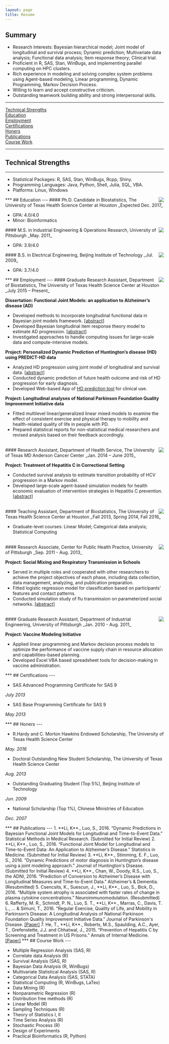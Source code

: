 ```yaml
---
layout: page
title: Resume
---
```

<!--- Resume: <a href="{{ site.url }}/files/Kan_Resume_2016.pdf" target="_blank">[PDF]</a> -->

## Summary
- Research Interests: Bayesian hierarchical model; Joint model of longitudinal and survival process; Dynamic prediction; Multivariate data analysis; Functional data analysis; Item response theory; Clinical trial. 
- Proficient in R, SAS, Stan, WinBugs, and implementing parallel computing on HPC clusters.
- Rich experience in modeling and solving complex system problems using Agent-based modeling, Linear programming, Dynamic Programming, Markov Decision Process.
- Willing to learn and accept constructive criticism.
- Outstanding teamwork building ability and strong interpersonal skills.                                                            

---
[Technical Strengths](#Technical)<br>
[Education](#Education)<br>
[Employment](#Employment)<br>
[Certifications](#Certifications)<br>
[Honers](#Honers)<br>
[Publications](#Publications)<br>
[Course Work](#CourseWork)<br>
<span id="Technical">
***
## Technical Strengths
---
</span>

- Statistical Packages: R, SAS, Stan, WinBugs, Rcpp, Shiny.
- Programming Languages: Java, Python, Shell, Julia, SQL, VBA. 
- Platforms: Linux, Windows


<span id="Education">
***
## Education
---
</span>
<img align="right" src="{{ site.url }}/image/uth.jpg">
#### Ph.D. Candidate in Biostatistics, The University of Texas Health Science Center at Houston	
_Expected Dec. 2017_

- GPA: 4.0/4.0
- Minor: Bioinformatics

<img align="right" src="{{ site.url }}/image/upitts.jpg">
#### M.S. in Industrial Engineering & Operations Research, University of Pittsburgh
_May. 2011_

- GPA: 3.9/4.0

<img align="right" src="{{ site.url }}/image/bit.jpg">
#### B.S. in Electrical Engineering, Beijing Institute of Technology
_Jul. 2009_

- GPA: 3.7/4.0

<span id="Employment">
***
## Employment
---
</span>

<img align="right" src="{{ site.url }}/image/uth.jpg">
#### Graduate Research Assistant, Department of Biostatistics, The University of Texas Health Science Center at Houston
_July 2015 – Present_

**Dissertation: Functional Joint Models: an application to Alzheimer’s disease (AD)**

- Developed methods to incorporate longitudinal functional data in Bayesian joint models framework. <a href="{{ site.url }}/research/#FJM" target="_blank">[abstract]</a>
- Developed Bayesian longitudinal item response theory model to estimate AD progression. <a href="{{ site.url }}/research/#IRT" target="_blank">[abstract]</a>
- Investigated approaches to handle computing issues for large-scale data and compute-intensive models.

**Project: Personalized Dynamic Prediction of Huntington’s disease (HD) using PREDICT-HD data** 

- Analyzed HD progression using joint model of longitudinal and survival data. <a href="{{ site.url }}/research/#PREDICT_HD" target="_blank">[abstract]</a>
- Conducted dynamic prediction of future health outcome and risk of HD progression for early diagnosis. 
- Developed Web-based App of <a href="https://kanli.shinyapps.io/HD_prediction/" target="_blank">HD prediction tool</a> for clinical use. 

**Project: Longitudinal analyses of National Parkinson Foundation Quality Improvement Initiative data** 

- Fitted multilevel linear/generalized linear mixed models to examine the effect of consistent exercise and physical therapy to mobility and health-related quality of life in people with PD. 
- Prepared statistical reports for non-statistical medical researchers and revised analysis based on their feedback accordingly.

<br>

<img align="right" src="{{ site.url }}/image/mda.png">
#### Research Assistant, Department of Health Service, The University of Texas MD Anderson Cancer Center
_Jan. 2014 – June 2015_

**Project: Treatment of Hepatitis C in Correctional Setting**
 
- Conducted survival analysis to estimate transition probability of HCV progression in a Markov model.
- Developed large-scale agent-based simulation models for health economic evaluation of intervention strategies in Hepatitis C prevention. <a href="{{ site.url }}/research/#HepC" target="_blank">[abstract]</a>

<br>

<img align="right" src="{{ site.url }}/image/uth.jpg">
#### Teaching Assistant, Department of Biostatistics, The University of Texas Health Science Center at Houston
_Fall 2013, Spring 2014, Fall 2016_

- Graduate-level courses: Linear Model; Categorical data analysis; Statistical Computing 

<br>

<img align="right" src="{{ site.url }}/image/upitts.jpg">
#### Research Associate, Center for Public Health Practice, University of Pittsburgh
_Sep. 2011 - Aug. 2013_

**Project: Social Mixing and Respiratory Transmission in Schools**

- Served in multiple roles and cooperated with other researchers to achieve the project objectives of each phase, including data collection, data management, analyzing, and publication preparation.
- Fitted logistic regression model for classification based on participants’ features and contact patterns.
- Conducted simulation study of flu transmission on parameterized social networks. <a href="{{ site.url }}/research/#SMART" target="_blank">[abstract]</a>

<br>

<img align="right" src="{{ site.url }}/image/upitts.jpg">
#### Graduate Research Assistant, Department of Industrial Engineering, University of Pittsburgh		     	       			
_Jan. 2010 - Aug. 2011_

**Project: Vaccine Modeling Initiative**

- Applied linear programming and Markov decision process models to optimize the performance of vaccine supply chain in resource allocation and capabilities-based planning.
- Developed Excel VBA based spreadsheet tools for decision-making in vaccine administration.


<span id="Certifications">
***
## Certifications
---
</span>

- SAS Advanced Programming Certificate for SAS 9

_July 2013_

- SAS Base Programming Certificate for SAS 9

_May 2013_


<span id="Honers">
***
## Honers
---
</span>

- R.Hardy and C. Morton Hawkins Endowed Scholarship, The University of Texas Health Science Center 

_May. 2016_

- Doctoral Outstanding New Student Scholarship, The University of Texas Health Science Center

_Aug. 2013_

- Outstanding Graduating Student (Top 5%), Beijing Institute of Technology

_Jun. 2009_

- National Scholarship (Top 1%), Chinese Ministries of Education

_Dec. 2007_


<span id="Publications">
***
## Publications
---
</span>
1. **Li, K**., Luo, S., 2016. “Dynamic Predictions in Bayesian Functional Joint Models for Longitudinal and Time-to-Event Data.” Statistical Methods in Medical Research. (Submitted for Initial Review)
2.	**Li, K**., Luo, S., 2016. “Functional Joint Model for Longitudinal and Time-to-Event Data: An Application to Alzheimer’s Disease.” Statistics in Medicine. (Submitted for Initial Review)
3. **Li, K**., Stimming, E. F., Luo, S., 2016. “Dynamic Predictions of motor diagnosis in Huntington’s disease using a joint modeling approach.” Journal of Huntington's Disease. (Submitted for Initial Review)
4.	**Li, K**., Chan, W., Doody, R.S., Luo, S., the ADNI, 2016. “Prediction of Conversion to Alzheimer’s Disease with Longitudinal Measures and Time-to-Event Data.” Alzheimer’s & Dementia. (Resubmitted)
5. Csencsits, K., Suescun, J., **Li, K**., Luo, S., Bick, D., 2016. “Multiple system atrophy is associated with faster rates of change in plasma cytokine concentrations.” Neuroimmunomodulation. (Resubmitted)
6. Rafferty, M. R., Schmidt, P. N., Luo, S. T., **Li, K**., Marras, C., Davis, T. L., ... & Simuni, T., 2016. “Regular Exercise, Quality of Life, and Mobility in Parkinson’s Disease: A Longitudinal Analysis of National Parkinson Foundation Quality Improvement Initiative Data.” Journal of Parkinson's Disease. <a href="https://www.ncbi.nlm.nih.gov/pubmed/27858719/" target="_blank">[Paper]</a>
7.	He, T., **Li, K**., Roberts, M.S., Spaulding, A.C., Ayer, T., Grefenstette, J.J. and Chhatwal, J., 2015.  “Prevention of Hepatitis C by Screening and Treatment in US Prisons.” Annals of Internal Medicine. <a href="https://www.ncbi.nlm.nih.gov/pmc/articles/PMC4854298/" target="_blank">[Paper]</a>


<span id="CourseWork">
***
## Course Work
---
</span>

- Multiple Regression Analysis (SAS, R)
- Correlate data Analysis (R)
- Survival Analysis (SAS, R)
- Bayesian Data Analysis (R, WinBugs)	
- Multivariate Statistical Analysis (SAS, R)
- Categorical Data Analysis (SAS, STATA)
- Statistical Computing (R, WinBugs, LaTex)
- Data Mining (R)
- Nonparametric Regression (R)
- Distribution free methods (R)
- Linear Model (R)
- Sampling Techniques (R) 
- Theory of Statistics I, II	
- Time Series Analysis (R)
- Stochastic Process (R)	
- Design of Experiments 
- Practical Bioinformatics (R, Python)
